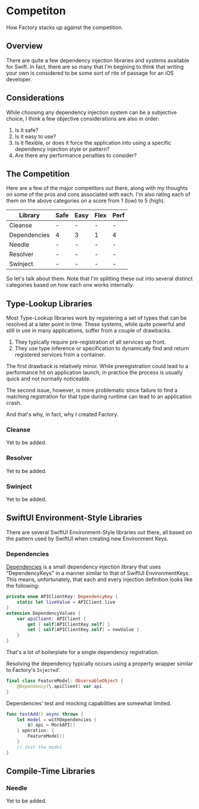 # Competiton

How Factory stacks up against the competition.

## Overview

There are quite a few dependency injection libraries and systems available for Swift. In fact, there are so many that I'm begining to think that writing your own is considered to be some sort of rite of passage for an iOS developer.

## Considerations

While choosing any dependency injection system can be a subjective choice, I think a few objective considerations are also in order:

1. Is it safe?
2. Is it easy to use?
3. Is it flexible, or does it force the application into using a specific dependency injection style or pattern?
4. Are there any performance penalties to consider?

## The Competition

Here are a few of the major competitors out there, along with my thoughts on some of the pros and cons associated with each. I'm also rating each of them on the above categories on a score from 1 (low) to 5 (high).

Library | Safe | Easy | Flex | Perf
--- | --- | --- | --- | --- 
Cleanse | - | - | - | -
Dependencies | 4 | 3 | 1 | 4
Needle | - | - | - | -
Resolver | - | - | - | -
Swinject | - | - | - | -

So let's talk about them. Note that I'm splitting these out into several distinct categories based on how each one works internally.


## Type-Lookup Libraries

Most Type-Lookup libraries work by registering a set of types that can be resolved at a later point in time. These systems, while quite powerful and still in use in many applications, suffer from a couple of drawbacks.

1. They typically require pre-registration of all services up front.
2. They use type inference or specification to dynamically find and return registered services from a container.

The first drawback is relatively minor. While preregistration could lead to a performance hit on application launch, in practice the process is usually quick and not normally noticeable.

The second issue, however, is more problematic since failure to find a matching registration for that type during runtime can lead to an application crash. 

And that's why, in fact, why I created Factory.

### Cleanse

Yet to be added.

### Resolver

Yet to be added.

### Swinject

Yet to be added.


## SwiftUI Environment-Style Libraries

There are several SwiftUI Environment-Style libraries out there, all based on the pattern used by SwiftUI when creating new Environment Keys.

### Dependencies

[Dependencies](https://github.com/pointfreeco/swift-dependencies) is a small dependency injection library that uses "DependencyKeys" in a manner similar to that of SwiftUI EnvironmentKeys. This means, unfortunately, that each and every injection definition looks like the following:
```swift
private enum APIClientKey: DependencyKey {
    static let liveValue = APIClient.live
}
extension DependencyValues {
    var apiClient: APIClient {
        get { self[APIClientKey.self] }
        set { self[APIClientKey.self] = newValue }
    }
}
```
That's a lot of boilerplate for a single dependency registration.

Resolving the dependency typically occurs using a property wrapper similar to Factory's ``Injected``'.
```swift
final class FeatureModel: ObservableObject {
    @Dependency(\.apiClient) var api
}
```
Dependencies' test and mocking capabilities are somewhat limited.
```swift
func testAdd() async throws {
    let model = withDependencies {
        $0.api = MockAPI()
    } operation: {
        FeatureModel()
    }
    // test the model
}
```

## Compile-Time Libraries

### Needle

Yet to be added.
